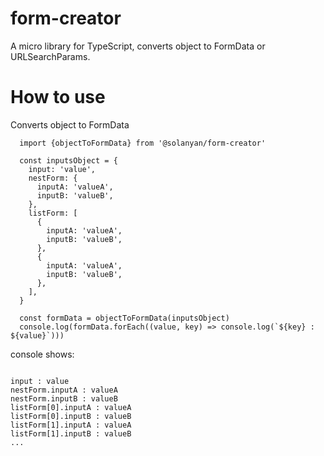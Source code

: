 # form-creator

A micro library for TypeScript, converts object to FormData or URLSearchParams.

# How to use

Converts object to FormData
```
  import {objectToFormData} from '@solanyan/form-creator'
   
  const inputsObject = {
    input: 'value',
    nestForm: {
      inputA: 'valueA',
      inputB: 'valueB',
    },
    listForm: [
      {
        inputA: 'valueA',
        inputB: 'valueB',
      },
      {
        inputA: 'valueA',
        inputB: 'valueB',
      },
    ],
  }

  const formData = objectToFormData(inputsObject)
  console.log(formData.forEach((value, key) => console.log(`${key} : ${value}`)))
```

console shows:
```

input : value
nestForm.inputA : valueA
nestForm.inputB : valueB
listForm[0].inputA : valueA
listForm[0].inputB : valueB
listForm[1].inputA : valueA
listForm[1].inputB : valueB
...

```